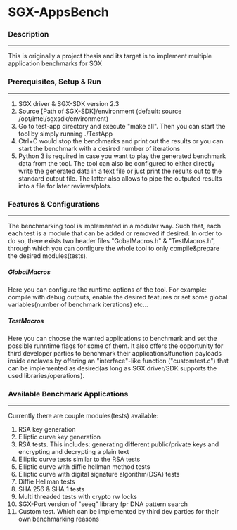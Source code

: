# SGX-AppsBench

### **Description**
-------------------

This is originally a project thesis and its target is to implement multiple application benchmarks for SGX 

### **Prerequisites, Setup & Run**
----------------------------------

1. SGX driver & SGX-SDK version 2.3  
2. Source [Path of SGX-SDK]/environment   (default: source /opt/intel/sgxsdk/environment)
3. Go to test-app directory and execute "make all". Then you can start the tool by simply running ./TestApp
4. Ctrl+C would stop the benchmarks and print out the results or you can start the benchmark with a desired number of iterations
5. Python 3 is required in case you want to play the generated benchmark data from the tool. The tool can also be configured to either directly write the generated data in a text file or just print the results out to the standard output file.
The latter also allows to pipe the outputed results into a file for later reviews/plots.


### **Features & Configurations**
---------------------------------
The benchmarking tool is implemented in a modular way. Such that, each each test is a module that can be added or removed if desired.
In order to do so, there exists two header files "GobalMacros.h" & "TestMacros.h", through which you can configure the whole tool to only compile&prepare the desired modules(tests).

##### *GlobalMacros*
Here you can configure the runtime options of the tool. For example: compile with debug outputs, enable the desired features or set some global variables(number of benchmark iterations) etc...

##### *TestMacros*
Here you can choose the wanted applications to benchmark and set the possible runntime flags for some of them. 
It also offers the opportunity for third developer parties to benchmark their applications/function payloads inside enclaves by offering an "interface"-like function ("customtest.c") 
that can be implemented as desired(as long as SGX driver/SDK supports the used libraries/operations).

### **Available Benchmark Applications**
-----------------------------------------
Currently there are couple modules(tests) available:

1.  RSA key generation
2.  Elliptic curve key generation
3.  RSA tests. This includes: generating different public/private keys and encrypting and decrypting a plain text
4.  Elliptic curve tests similar to the RSA tests
5.  Elliptic curve with diffie hellman method tests
6.  Elliptic curve with digital signature algorithm(DSA) tests
7.  Diffie Hellman tests
8.  SHA 256 & SHA 1 tests
9.  Multi threaded tests with crypto rw locks 
10. SGX-Port version of "seeq" library fpr DNA pattern search
11. Custom test. Which can be implemented by third dev parties for their own benchmarking reasons